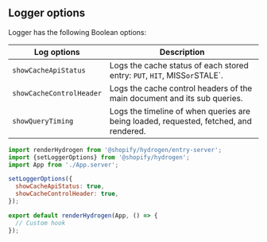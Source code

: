## Logger options

Logger has the following Boolean options:

| Log options              | Description                                                                          |
| ------------------------ | ------------------------------------------------------------------------------------ |
| `showCacheApiStatus`     | Logs the cache status of each stored entry: `PUT`, `HIT`, MISS` or `STALE`.                    |
| `showCacheControlHeader` | Logs the cache control headers of the main document and its sub queries.              |
| `showQueryTiming`        | Logs the timeline of when queries are being loaded, requested, fetched, and rendered. |

```js
import renderHydrogen from '@shopify/hydrogen/entry-server';
import {setLoggerOptions} from '@shopify/hydrogen';
import App from './App.server';

setLoggerOptions({
  showCacheApiStatus: true,
  showCacheControlHeader: true,
});

export default renderHydrogen(App, () => {
  // Custom hook
});
```

